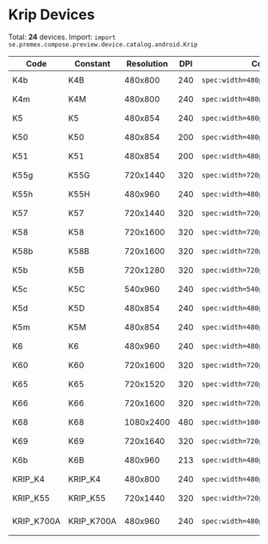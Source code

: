# Krip Devices

Total: **24** devices. Import: `import se.premex.compose.preview.device.catalog.android.Krip`

| Code | Constant | Resolution | DPI | Compose Spec | Preview Usage |
|------|----------|------------|-----|-------------|---------------|
| K4b | K4B | 480x800 | 240 | `spec:width=480px,height=800px,dpi=240` | `@Preview(device = Krip.K4B)` |
| K4m | K4M | 480x800 | 240 | `spec:width=480px,height=800px,dpi=240` | `@Preview(device = Krip.K4M)` |
| K5 | K5 | 480x854 | 240 | `spec:width=480px,height=854px,dpi=240` | `@Preview(device = Krip.K5)` |
| K50 | K50 | 480x854 | 200 | `spec:width=480px,height=854px,dpi=200` | `@Preview(device = Krip.K50)` |
| K51 | K51 | 480x854 | 200 | `spec:width=480px,height=854px,dpi=200` | `@Preview(device = Krip.K51)` |
| K55g | K55G | 720x1440 | 320 | `spec:width=720px,height=1440px,dpi=320` | `@Preview(device = Krip.K55G)` |
| K55h | K55H | 480x960 | 240 | `spec:width=480px,height=960px,dpi=240` | `@Preview(device = Krip.K55H)` |
| K57 | K57 | 720x1440 | 320 | `spec:width=720px,height=1440px,dpi=320` | `@Preview(device = Krip.K57)` |
| K58 | K58 | 720x1600 | 320 | `spec:width=720px,height=1600px,dpi=320` | `@Preview(device = Krip.K58)` |
| K58b | K58B | 720x1600 | 320 | `spec:width=720px,height=1600px,dpi=320` | `@Preview(device = Krip.K58B)` |
| K5b | K5B | 720x1280 | 320 | `spec:width=720px,height=1280px,dpi=320` | `@Preview(device = Krip.K5B)` |
| K5c | K5C | 540x960 | 240 | `spec:width=540px,height=960px,dpi=240` | `@Preview(device = Krip.K5C)` |
| K5d | K5D | 480x854 | 240 | `spec:width=480px,height=854px,dpi=240` | `@Preview(device = Krip.K5D)` |
| K5m | K5M | 480x854 | 240 | `spec:width=480px,height=854px,dpi=240` | `@Preview(device = Krip.K5M)` |
| K6 | K6 | 480x960 | 240 | `spec:width=480px,height=960px,dpi=240` | `@Preview(device = Krip.K6)` |
| K60 | K60 | 720x1600 | 320 | `spec:width=720px,height=1600px,dpi=320` | `@Preview(device = Krip.K60)` |
| K65 | K65 | 720x1520 | 320 | `spec:width=720px,height=1520px,dpi=320` | `@Preview(device = Krip.K65)` |
| K66 | K66 | 720x1600 | 320 | `spec:width=720px,height=1600px,dpi=320` | `@Preview(device = Krip.K66)` |
| K68 | K68 | 1080x2400 | 480 | `spec:width=1080px,height=2400px,dpi=480` | `@Preview(device = Krip.K68)` |
| K69 | K69 | 720x1640 | 320 | `spec:width=720px,height=1640px,dpi=320` | `@Preview(device = Krip.K69)` |
| K6b | K6B | 480x960 | 213 | `spec:width=480px,height=960px,dpi=213` | `@Preview(device = Krip.K6B)` |
| KRIP_K4 | KRIP_K4 | 480x800 | 240 | `spec:width=480px,height=800px,dpi=240` | `@Preview(device = Krip.KRIP_K4)` |
| KRIP_K55 | KRIP_K55 | 720x1440 | 320 | `spec:width=720px,height=1440px,dpi=320` | `@Preview(device = Krip.KRIP_K55)` |
| KRIP_K700A | KRIP_K700A | 480x960 | 240 | `spec:width=480px,height=960px,dpi=240` | `@Preview(device = Krip.KRIP_K700A)` |

<!-- Generated automatically. Do not edit manually. -->
